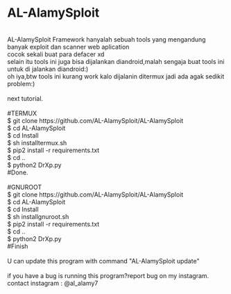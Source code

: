 # AL-AlamySploit
<br>
AL-AlamySploit Framework hanyalah sebuah tools yang mengandung banyak exploit dan scanner web aplication
<br>
cocok sekali buat para defacer xd
<br>
selain itu tools ini juga bisa dijalankan diandroid,malah sengaja buat tools ini untuk di jalankan diandroid:)
<br>
oh iya,btw tools ini kurang work kalo dijalanin ditermux jadi ada agak sedikit problem:)
<br>
<br>
next tutorial.
<br>
<br>
#TERMUX
<br>
$ git clone https://github.com/AL-AlamySploit/AL-AlamySploit
<br>
$ cd AL-AlamySploit
<br>
$ cd Install
<br>
$ sh installtermux.sh
<br>
$ pip2 install -r requirements.txt
<br>
$ cd ..
<br>
$ python2 DrXp.py
<br>
#Done.
<br>
<br>
#GNUROOT
<br>
$ git clone https://github.com/AL-AlamySploit/AL-AlamySploit
<br>
$ cd AL-AlamySploit
<br>
$ cd Install
<br>
$ sh installgnuroot.sh
<br>
$ pip2 install -r requirements.txt
<br>
$ cd ..
<br>
$ python2 DrXp.py
<br>
#Finish
<br>
<br>
U can update this program with command "AL-AlamySploit update"
<br>
<br>
if you have a bug is running this program?report bug on my instagram.
<br>
contact instagram : @al_alamy7

